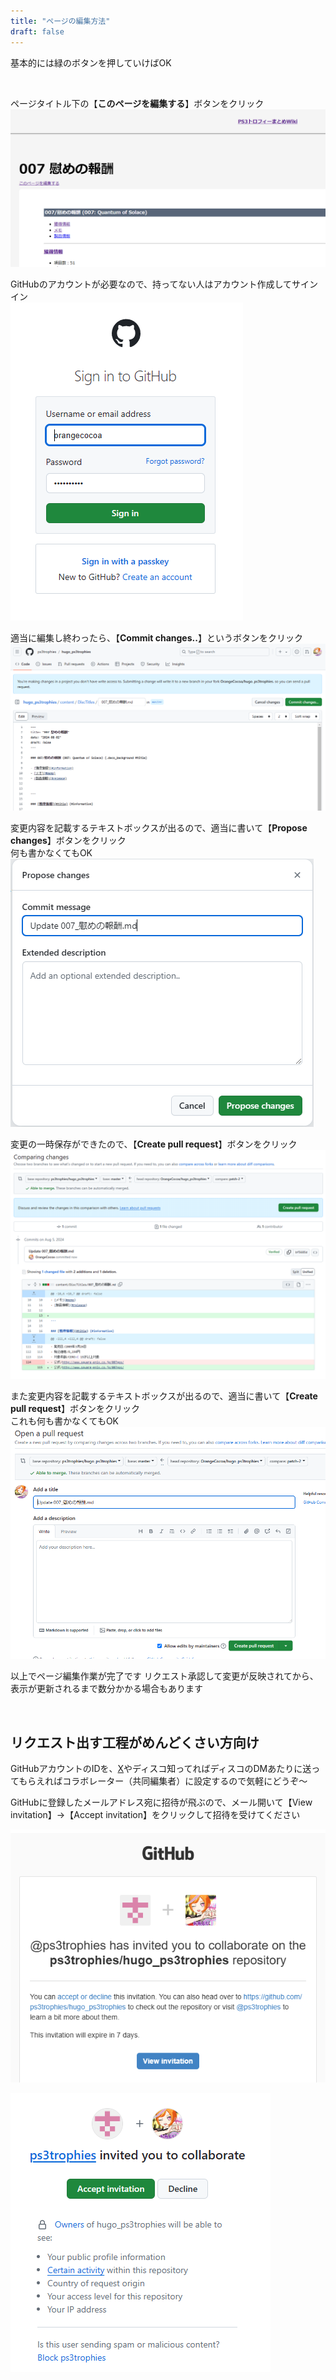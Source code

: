 ```yaml
---
title: "ページの編集方法"
draft: false
---
```


基本的には緑のボタンを押していけばOK

<br>

ページタイトル下の【**このページを編集する**】ボタンをクリック  
![](/static/images/tutorial/1.png)

GitHubのアカウントが必要なので、持ってない人はアカウント作成してサインイン  
![](/static/images/tutorial/2.png)

適当に編集し終わったら、【**Commit changes..**】というボタンをクリック  
![](/static/images/tutorial/3.png)

変更内容を記載するテキストボックスが出るので、適当に書いて【**Propose changes**】ボタンをクリック  
何も書かなくてもOK  
![](/static/images/tutorial/4.png)

変更の一時保存ができたので、【**Create pull request**】ボタンをクリック  
![](/static/images/tutorial/5.png)

また変更内容を記載するテキストボックスが出るので、適当に書いて【**Create pull request**】ボタンをクリック  
これも何も書かなくてもOK  
![](/static/images/tutorial/6.png)

以上でページ編集作業が完了です
リクエスト承認して変更が反映されてから、表示が更新されるまで数分かかる場合もあります

<br>

## リクエスト出す工程がめんどくさい方向け
GitHubアカウントのIDを、[X](https://x.com/ruin0908)やディスコ知ってればディスコのDMあたりに送ってもらえればコラボレーター（共同編集者）に設定するので気軽にどうぞ～

GitHubに登録したメールアドレス宛に招待が飛ぶので、メール開いて【View invitation】→【Accept invitation】をクリックして招待を受けてください

![](/static/images/tutorial/7.png)

![](/static/images/tutorial/8.png)